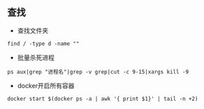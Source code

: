 ## 查找
- 查找文件夹
```$xslt
find / -type d -name ""
```
- 批量杀死进程
```$xslt
ps aux|grep "进程名"|grep -v grep|cut -c 9-15|xargs kill -9
```
- docker开启所有容器
```$xslt
docker start $(docker ps -a | awk '{ print $1}' | tail -n +2)
```


